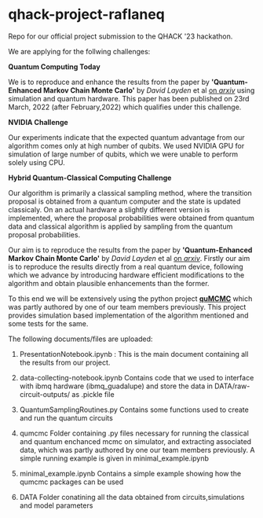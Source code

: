 # qhack-project-raflaneq
Repo for our official project submission to the QHACK '23 hackathon.

We are applying for the follwing challenges:

**Quantum Computing Today**

We is to reproduce and enhance the results from the paper by **'Quantum-Enhanced Markov Chain Monte Carlo'** by *David Layden* et al [on *arxiv*](https://arxiv.org/abs/2203.12497) using simulation and quantum hardware. This paper has been published on  23rd March, 2022 (after February,2022) which qualifies under this challenge.

**NVIDIA Challenge**

Our experiments indicate that the expected quantum advantage from our algorithm comes only at high number of qubits. We used NVIDIA GPU for simulation of large number of qubits, which we were unable to perform solely using CPU.

**Hybrid Quantum-Classical Computing Challenge**

Our algorithm is primarily a classical sampling method, where the transition proposal is obtained from a quantum computer and the state is updated classicaly. On an actual hardware a slightly different version is implemented, where the proposal probabilities were obtained from quantum data and classical algorithm is applied by sampling from the quantum proposal probabilities.



Our aim is to reproduce the results from the paper by **'Quantum-Enhanced Markov Chain Monte Carlo'** by *David Layden* et al [on *arxiv*](https://arxiv.org/abs/2203.12497). Firstly our aim is to reproduce the results directly from a real quantum device, following which we advance by introducing hardware efficient modifications to the algorithm and obtain plausible enhancements than the former.

To this end we will be extensively using the python project [**quMCMC**](https://github.com/pafloxy/quMCMC) which was partly authored by one of our team members previously. This project provides simulation based implementation of the algorithm mentioned and some tests for the same.

The following documents/files are uploaded:
1. PresentationNotebook.ipynb :
This is the main document containing all the results from our project.

2. data-collecting-notebook.ipynb
Contains code that we used to interface with ibmq hardware (ibmq_guadalupe) and store the data in DATA/raw-circuit-outputs/ as .pickle file

3. QuantumSamplingRoutines.py
Contains some functions used to create and run the quantum circuits

4. qumcmc
Folder containing .py files necessary for running the classical and quantum enchanced mcmc on simulator, and extracting associated data, which was partly authored by one our team members previously. A simple running example is given in minimal_example.ipynb

5. minimal_example.ipynb
Contains a simple example showing how the qumcmc packages can be used

6. DATA
Folder conatining all the data obtained from circuits,simulations and model parameters